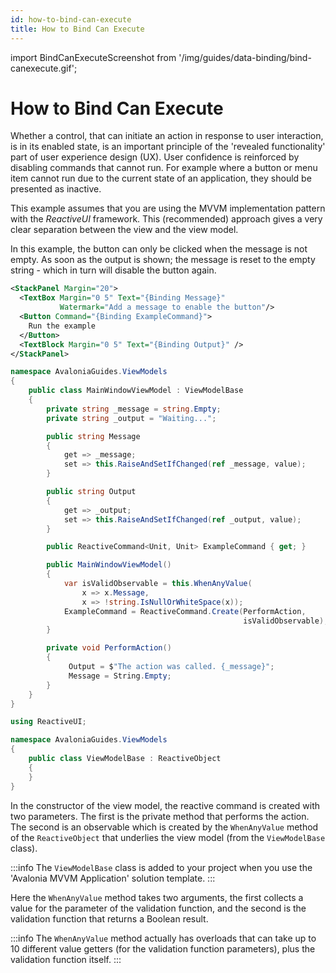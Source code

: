 ```yaml
---
id: how-to-bind-can-execute
title: How to Bind Can Execute
---
```


import BindCanExecuteScreenshot from '/img/guides/data-binding/bind-canexecute.gif';

# How to Bind Can Execute

Whether a control, that can initiate an action in response to user interaction, is in its enabled state, is an important principle of the 'revealed functionality' part of user experience design (UX). User confidence is reinforced by disabling commands that cannot run. For example where a button or menu item cannot run due to the current state of an application, they should be presented as inactive.

This example assumes that you are using the MVVM implementation pattern with the _ReactiveUI_ framework. This (recommended) approach gives a very clear separation between the view and the view model.

In this example, the button can only be clicked when the message is not empty. As soon as the output is shown; the message is reset to the empty string - which in turn will disable the button again.

```xml title='XAML'
<StackPanel Margin="20">
  <TextBox Margin="0 5" Text="{Binding Message}"
           Watermark="Add a message to enable the button"/>
  <Button Command="{Binding ExampleCommand}">    
    Run the example
  </Button>
  <TextBlock Margin="0 5" Text="{Binding Output}" />
</StackPanel>
```

```csharp title='MainWindowViewModel.cs'
namespace AvaloniaGuides.ViewModels
{
    public class MainWindowViewModel : ViewModelBase
    {
        private string _message = string.Empty;
        private string _output = "Waiting...";

        public string Message 
        { 
            get => _message; 
            set => this.RaiseAndSetIfChanged(ref _message, value); 
        }

        public string Output
        {
            get => _output;
            set => this.RaiseAndSetIfChanged(ref _output, value);
        }

        public ReactiveCommand<Unit, Unit> ExampleCommand { get; }

        public MainWindowViewModel()
        {
            var isValidObservable = this.WhenAnyValue(
                x => x.Message,
                x => !string.IsNullOrWhiteSpace(x));
            ExampleCommand = ReactiveCommand.Create(PerformAction, 
                                                    isValidObservable);
        }

        private void PerformAction()
        {
             Output = $"The action was called. {_message}";
             Message = String.Empty;
        }
    }
}
```

```csharp title='ViewModelBase.cs'
using ReactiveUI;

namespace AvaloniaGuides.ViewModels
{
    public class ViewModelBase : ReactiveObject
    {
    }
}
```

In the constructor of the view model, the reactive command is created with two parameters. The first is the private method that performs the action. The second is an observable which is created by the `WhenAnyValue` method of the `ReactiveObject` that underlies the view model (from the `ViewModelBase` class).

:::info
The `ViewModelBase` class is added to your project when you use the 'Avalonia MVVM Application' solution template.
:::

Here the `WhenAnyValue` method takes two arguments, the first collects a value for the parameter of the validation function, and the second is the validation function that returns a Boolean result.

:::info
The `WhenAnyValue` method actually has overloads that can take up to 10 different value getters (for the validation function parameters), plus the validation function itself. 
:::

<img src={BindCanExecuteScreenshot} alt=""/>
